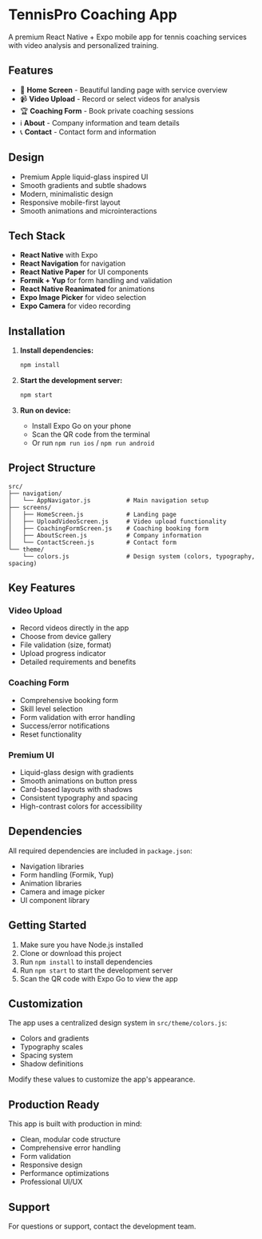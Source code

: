 # TennisPro Coaching App

A premium React Native + Expo mobile app for tennis coaching services with video analysis and personalized training.

## Features

- 🎾 **Home Screen** - Beautiful landing page with service overview
- 📹 **Video Upload** - Record or select videos for analysis
- 🏆 **Coaching Form** - Book private coaching sessions
- ℹ️ **About** - Company information and team details
- 📞 **Contact** - Contact form and information

## Design

- Premium Apple liquid-glass inspired UI
- Smooth gradients and subtle shadows
- Modern, minimalistic design
- Responsive mobile-first layout
- Smooth animations and microinteractions

## Tech Stack

- **React Native** with Expo
- **React Navigation** for navigation
- **React Native Paper** for UI components
- **Formik + Yup** for form handling and validation
- **React Native Reanimated** for animations
- **Expo Image Picker** for video selection
- **Expo Camera** for video recording

## Installation

1. **Install dependencies:**
   ```bash
   npm install
   ```

2. **Start the development server:**
   ```bash
   npm start
   ```

3. **Run on device:**
   - Install Expo Go on your phone
   - Scan the QR code from the terminal
   - Or run `npm run ios` / `npm run android`

## Project Structure

```
src/
├── navigation/
│   └── AppNavigator.js          # Main navigation setup
├── screens/
│   ├── HomeScreen.js            # Landing page
│   ├── UploadVideoScreen.js     # Video upload functionality
│   ├── CoachingFormScreen.js    # Coaching booking form
│   ├── AboutScreen.js           # Company information
│   └── ContactScreen.js         # Contact form
└── theme/
    └── colors.js                # Design system (colors, typography, spacing)
```

## Key Features

### Video Upload
- Record videos directly in the app
- Choose from device gallery
- File validation (size, format)
- Upload progress indicator
- Detailed requirements and benefits

### Coaching Form
- Comprehensive booking form
- Skill level selection
- Form validation with error handling
- Success/error notifications
- Reset functionality

### Premium UI
- Liquid-glass design with gradients
- Smooth animations on button press
- Card-based layouts with shadows
- Consistent typography and spacing
- High-contrast colors for accessibility

## Dependencies

All required dependencies are included in `package.json`:
- Navigation libraries
- Form handling (Formik, Yup)
- Animation libraries
- Camera and image picker
- UI component library

## Getting Started

1. Make sure you have Node.js installed
2. Clone or download this project
3. Run `npm install` to install dependencies
4. Run `npm start` to start the development server
5. Scan the QR code with Expo Go to view the app

## Customization

The app uses a centralized design system in `src/theme/colors.js`:
- Colors and gradients
- Typography scales
- Spacing system
- Shadow definitions

Modify these values to customize the app's appearance.

## Production Ready

This app is built with production in mind:
- Clean, modular code structure
- Comprehensive error handling
- Form validation
- Responsive design
- Performance optimizations
- Professional UI/UX

## Support

For questions or support, contact the development team.
